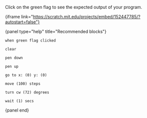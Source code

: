 Click on the green flag to see the expected output of your program.

{iframe link="https://scratch.mit.edu/projects/embed/152447785/?autostart=false"}

{panel type="help" title="Recommended blocks"}

```scratch:split:random
when green flag clicked
```

```scratch:split:random
clear

pen down

pen up
```

```scratch:split:random
go to x: (0) y: (0)

move (100) steps

turn cw (72) degrees
```

```scratch:split:random
wait (1) secs
```

{panel end}
